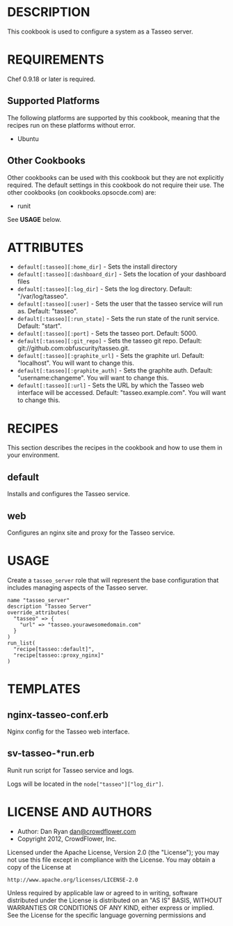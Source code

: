DESCRIPTION
===========

This cookbook is used to configure a system as a Tasseo server.

REQUIREMENTS
============

Chef 0.9.18 or later is required.

Supported Platforms
-------------------

The following platforms are supported by this cookbook, meaning that the recipes run on these platforms without error.

* Ubuntu

Other Cookbooks
---------------

Other cookbooks can be used with this cookbook but they are not explicitly required. The default settings in this cookbook do not require their use. The other cookbooks (on cookbooks.opsocde.com) are:

* runit

See __USAGE__ below.

ATTRIBUTES
==========

* `default[:tasseo][:home_dir]` - Sets the install directory
* `default[:tasseo][:dashboard_dir]` - Sets the location of your dashboard files
* `default[:tasseo][:log_dir]` - Sets the log directory. Default: "/var/log/tasseo".
* `default[:tasseo][:user]` - Sets the user that the tasseo service will run as. Default: "tasseo".
* `default[:tasseo][:run_state]` - Sets the run state of the runit service. Default: "start".
* `default[:tasseo][:port]` - Sets the tasseo port. Default: 5000.
* `default[:tasseo][:git_repo]` - Sets the tasseo git repo. Default: git://github.com:obfuscurity/tasseo.git.
* `default[:tasseo][:graphite_url]` - Sets the graphite url. Default: "localhost". You will want to change this.
* `default[:tasseo][:graphite_auth]` - Sets the graphite auth. Default: "username:changeme". You will want to change this.
* `default[:tasseo][:url]` - Sets the URL by which the Tasseo web interface will be accessed. Default: "tasseo.example.com". You will want to change this.

RECIPES
=======

This section describes the recipes in the cookbook and how to use them in your environment.

default
-------

Installs and configures the Tasseo service.

web
-------

Configures an nginx site and proxy for the Tasseo service.

USAGE
=====

Create a `tasseo_server` role that will represent the base configuration that includes managing aspects of the Tasseo server.

    name "tasseo_server"
    description "Tasseo Server"
    override_attributes(
      "tasseo" => {
        "url" => "tasseo.yourawesomedomain.com"
      }
    )
    run_list(
      "recipe[tasseo::default]",
      "recipe[tasseo::proxy_nginx]"
    )

TEMPLATES
=========

nginx-tasseo-conf.erb
----
Nginx config for the Tasseo web interface.

sv-tasseo-*run.erb
----

Runit run script for Tasseo service and logs.

Logs will be located in the `node["tasseo"]["log_dir"]`.


LICENSE AND AUTHORS
===================

* Author: Dan Ryan <dan@crowdflower.com>
* Copyright 2012, CrowdFlower, Inc.

Licensed under the Apache License, Version 2.0 (the "License");
you may not use this file except in compliance with the License.
You may obtain a copy of the License at

    http://www.apache.org/licenses/LICENSE-2.0

Unless required by applicable law or agreed to in writing, software
distributed under the License is distributed on an "AS IS" BASIS,
WITHOUT WARRANTIES OR CONDITIONS OF ANY KIND, either express or implied.
See the License for the specific language governing permissions and
